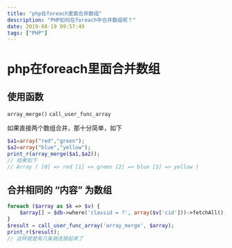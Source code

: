 ```yaml
---
title: "php在foreach里面合并数组"
description: "PHP如何在foreach中合并数组呢？"
date: 2019-08-19 09:57:49
tags: ["PHP"]
---
```


# php在foreach里面合并数组

## 使用函数

`array_merge()` `call_user_func_array`

如果直接两个数组合并，那十分简单，如下

```php
$a1=array("red","green");
$a2=array("blue","yellow");
print_r(array_merge($a1,$a2));
// 结果如下
// Array ( [0] => red [1] => green [2] => blue [3] => yellow )
```

## 合并相同的 “内容” 为数组

```php
foreach ($array as $k => $v) {
	$array[] = $db->where('classid = ?', array($v['cid']))->fetchAll();
}
$result = call_user_func_array('array_merge', $array);
print_r($result);
// 这样就是有几条就连接起来了
```